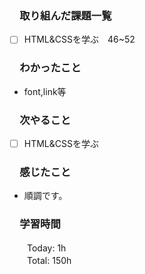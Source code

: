 ### 　取り組んだ課題一覧
- [ ] HTML&CSSを学ぶ　46~52
### 　わかったこと
* font,link等
### 　次やること
- [ ] HTML&CSSを学ぶ
### 　感じたこと
* 順調です。
### 　学習時間
　　Today: 1h<br>
　　Total: 150h
